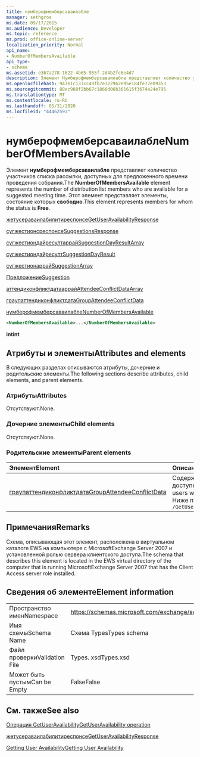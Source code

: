 ```yaml
---
title: нумберофмемберсаваилабле
manager: sethgros
ms.date: 09/17/2015
ms.audience: Developer
ms.topic: reference
ms.prod: office-online-server
localization_priority: Normal
api_name:
- NumberOfMembersAvailable
api_type:
- schema
ms.assetid: e367a278-1622-4b65-955f-2d4b2fc6e4d7
description: Элемент Нумберофмемберсаваилабле представляет количество участников списка рассылки, доступных для предложенного времени проведения собрания. Этот элемент представляет элементы, состояние которых свободно.
ms.openlocfilehash: 947e1c133cc49fb7e322962e95e184fe77e09353
ms.sourcegitcommit: 88ec988f2bb67c1866d06b361615f3674a24e795
ms.translationtype: MT
ms.contentlocale: ru-RU
ms.lasthandoff: 05/31/2020
ms.locfileid: "44462593"
---
```

# <a name="numberofmembersavailable"></a><span data-ttu-id="fe97e-104">нумберофмемберсаваилабле</span><span class="sxs-lookup"><span data-stu-id="fe97e-104">NumberOfMembersAvailable</span></span>

<span data-ttu-id="fe97e-105">Элемент **нумберофмемберсаваилабле** представляет количество участников списка рассылки, доступных для предложенного времени проведения собрания.</span><span class="sxs-lookup"><span data-stu-id="fe97e-105">The **NumberOfMembersAvailable** element represents the number of distribution list members who are available for a suggested meeting time.</span></span> <span data-ttu-id="fe97e-106">Этот элемент представляет элементы, состояние которых **свободно**.</span><span class="sxs-lookup"><span data-stu-id="fe97e-106">This element represents members for whom the status is **Free**.</span></span>
  
[<span data-ttu-id="fe97e-107">жетусераваилабилитиреспонсе</span><span class="sxs-lookup"><span data-stu-id="fe97e-107">GetUserAvailabilityResponse</span></span>](getuseravailabilityresponse.md)
  
[<span data-ttu-id="fe97e-108">сугжестионсреспонсе</span><span class="sxs-lookup"><span data-stu-id="fe97e-108">SuggestionsResponse</span></span>](suggestionsresponse.md)
  
[<span data-ttu-id="fe97e-109">сугжестиондайресултаррай</span><span class="sxs-lookup"><span data-stu-id="fe97e-109">SuggestionDayResultArray</span></span>](suggestiondayresultarray.md)
  
[<span data-ttu-id="fe97e-110">сугжестиондайресулт</span><span class="sxs-lookup"><span data-stu-id="fe97e-110">SuggestionDayResult</span></span>](suggestiondayresult.md)
  
[<span data-ttu-id="fe97e-111">сугжестионаррай</span><span class="sxs-lookup"><span data-stu-id="fe97e-111">SuggestionArray</span></span>](suggestionarray.md)
  
[<span data-ttu-id="fe97e-112">Предложение</span><span class="sxs-lookup"><span data-stu-id="fe97e-112">Suggestion</span></span>](suggestion.md)
  
[<span data-ttu-id="fe97e-113">аттендиконфликтдатааррай</span><span class="sxs-lookup"><span data-stu-id="fe97e-113">AttendeeConflictDataArray</span></span>](attendeeconflictdataarray.md)
  
[<span data-ttu-id="fe97e-114">граупаттендиконфликтдата</span><span class="sxs-lookup"><span data-stu-id="fe97e-114">GroupAttendeeConflictData</span></span>](groupattendeeconflictdata.md)
  
[<span data-ttu-id="fe97e-115">нумберофмемберсаваилабле</span><span class="sxs-lookup"><span data-stu-id="fe97e-115">NumberOfMembersAvailable</span></span>](numberofmembersavailable.md)
  
```xml
<NumberOfMembersAvailable>...</NumberOfMembersAvailable>
```

 <span data-ttu-id="fe97e-116">**int**</span><span class="sxs-lookup"><span data-stu-id="fe97e-116">**int**</span></span>
## <a name="attributes-and-elements"></a><span data-ttu-id="fe97e-117">Атрибуты и элементы</span><span class="sxs-lookup"><span data-stu-id="fe97e-117">Attributes and elements</span></span>

<span data-ttu-id="fe97e-118">В следующих разделах описываются атрибуты, дочерние и родительские элементы.</span><span class="sxs-lookup"><span data-stu-id="fe97e-118">The following sections describe attributes, child elements, and parent elements.</span></span>
  
### <a name="attributes"></a><span data-ttu-id="fe97e-119">Атрибуты</span><span class="sxs-lookup"><span data-stu-id="fe97e-119">Attributes</span></span>

<span data-ttu-id="fe97e-120">Отсутствуют.</span><span class="sxs-lookup"><span data-stu-id="fe97e-120">None.</span></span>
  
### <a name="child-elements"></a><span data-ttu-id="fe97e-121">Дочерние элементы</span><span class="sxs-lookup"><span data-stu-id="fe97e-121">Child elements</span></span>

<span data-ttu-id="fe97e-122">Отсутствуют.</span><span class="sxs-lookup"><span data-stu-id="fe97e-122">None.</span></span>
  
### <a name="parent-elements"></a><span data-ttu-id="fe97e-123">Родительские элементы</span><span class="sxs-lookup"><span data-stu-id="fe97e-123">Parent elements</span></span>

|<span data-ttu-id="fe97e-124">**Элемент**</span><span class="sxs-lookup"><span data-stu-id="fe97e-124">**Element**</span></span>|<span data-ttu-id="fe97e-125">**Описание**</span><span class="sxs-lookup"><span data-stu-id="fe97e-125">**Description**</span></span>|
|:-----|:-----|
|[<span data-ttu-id="fe97e-126">граупаттендиконфликтдата</span><span class="sxs-lookup"><span data-stu-id="fe97e-126">GroupAttendeeConflictData</span></span>](groupattendeeconflictdata.md) <br/> |<span data-ttu-id="fe97e-127">Содержит статистические сведения о количестве доступных пользователей, количестве пользователей с конфликтами и количестве пользователей, не имеющих сведений о доступности, в списке рассылки для предполагаемого времени проведения собрания.</span><span class="sxs-lookup"><span data-stu-id="fe97e-127">Contains aggregate conflict information about the number of users who are available, the number of users who have conflicts, and the number of users who do not have availability information in a distribution list for a suggested meeting time.</span></span>  <br/> <span data-ttu-id="fe97e-128">Ниже приведено выражение XPath для этого элемента:</span><span class="sxs-lookup"><span data-stu-id="fe97e-128">The following is the XPath expression to this element:</span></span>  <br/>  `/GetUserAvailabilityResponse/SuggestionsResponse/SuggestionDayResultArray/SuggestionDayResult[i]/SuggestionArray/Suggestion[i]/AttendeeConflictDataArray/GroupAttendeeConflictData[i]` <br/> |
   
## <a name="remarks"></a><span data-ttu-id="fe97e-129">Примечания</span><span class="sxs-lookup"><span data-stu-id="fe97e-129">Remarks</span></span>

<span data-ttu-id="fe97e-130">Схема, описывающая этот элемент, расположена в виртуальном каталоге EWS на компьютере с MicrosoftExchange Server 2007 и установленной ролью сервера клиентского доступа.</span><span class="sxs-lookup"><span data-stu-id="fe97e-130">The schema that describes this element is located in the EWS virtual directory of the computer that is running MicrosoftExchange Server 2007 that has the Client Access server role installed.</span></span>
  
## <a name="element-information"></a><span data-ttu-id="fe97e-131">Сведения об элементе</span><span class="sxs-lookup"><span data-stu-id="fe97e-131">Element information</span></span>

|||
|:-----|:-----|
|<span data-ttu-id="fe97e-132">Пространство имен</span><span class="sxs-lookup"><span data-stu-id="fe97e-132">Namespace</span></span>  <br/> |https://schemas.microsoft.com/exchange/services/2006/types  <br/> |
|<span data-ttu-id="fe97e-133">Имя схемы</span><span class="sxs-lookup"><span data-stu-id="fe97e-133">Schema Name</span></span>  <br/> |<span data-ttu-id="fe97e-134">Схема Types</span><span class="sxs-lookup"><span data-stu-id="fe97e-134">Types schema</span></span>  <br/> |
|<span data-ttu-id="fe97e-135">Файл проверки</span><span class="sxs-lookup"><span data-stu-id="fe97e-135">Validation File</span></span>  <br/> |<span data-ttu-id="fe97e-136">Types. xsd</span><span class="sxs-lookup"><span data-stu-id="fe97e-136">Types.xsd</span></span>  <br/> |
|<span data-ttu-id="fe97e-137">Может быть пустым</span><span class="sxs-lookup"><span data-stu-id="fe97e-137">Can be Empty</span></span>  <br/> |<span data-ttu-id="fe97e-138">False</span><span class="sxs-lookup"><span data-stu-id="fe97e-138">False</span></span>  <br/> |
   
## <a name="see-also"></a><span data-ttu-id="fe97e-139">См. также</span><span class="sxs-lookup"><span data-stu-id="fe97e-139">See also</span></span>



[<span data-ttu-id="fe97e-140">Операция GetUserAvailability</span><span class="sxs-lookup"><span data-stu-id="fe97e-140">GetUserAvailability operation</span></span>](getuseravailability-operation.md)
  
[<span data-ttu-id="fe97e-141">жетусераваилабилитиреспонсе</span><span class="sxs-lookup"><span data-stu-id="fe97e-141">GetUserAvailabilityResponse</span></span>](getuseravailabilityresponse.md)


[<span data-ttu-id="fe97e-142">Getting User Availability</span><span class="sxs-lookup"><span data-stu-id="fe97e-142">Getting User Availability</span></span>](https://msdn.microsoft.com/library/d4133fcb-9b0f-4e6b-aadf-a389da83516a%28Office.15%29.aspx)

